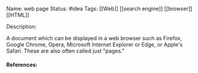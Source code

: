 Name: web page
Status: #idea
Tags: [[Web]] [[search engine]] [[browser]] [[HTML]]

Description:

A document which can be displayed in a web browser such as Firefox, Google Chrome, Opera, Microsoft Internet Explorer or Edge, or Apple's Safari. These are also often called just "pages."

#### References:
